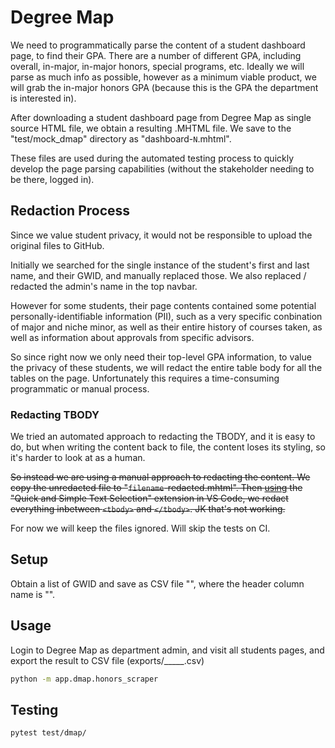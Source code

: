 



# Degree Map

We need to programmatically parse the content of a student dashboard page, to find their GPA. There are a number of different GPA, including overall, in-major, in-major honors, special programs, etc. Ideally we will parse as much info as possible, however as a minimum viable product, we will grab the in-major honors GPA (because this is the GPA the department is interested in).

After downloading a student dashboard page from Degree Map as single source HTML file, we obtain a resulting .MHTML file. We save to the "test/mock_dmap" directory as "dashboard-`N`.mhtml".

These files are used during the automated testing process to quickly develop the page parsing capabilities (without the stakeholder needing to be there, logged in).

## Redaction Process

Since we value student privacy, it would not be responsible to upload the original files to GitHub.

Initially we searched for the single instance of the student's first and last name, and their GWID, and manually replaced those. We also replaced / redacted the admin's name in the top navbar.

However for some students, their page contents contained some potential personally-identifiable information (PII), such as a very specific conbination of major and niche minor, as well as their entire history of courses taken, as well as information about approvals from specific advisors.

So since right now we only need their top-level GPA information, to value the privacy of these students, we will redact the entire table body for all the tables on the page. Unfortunately this requires a time-consuming programmatic or manual process.

### Redacting TBODY

We tried an automated approach to redacting the TBODY, and it is easy to do, but when writing the content back to file, the content loses its styling, so it's harder to look at as a human.

~~So instead we are using a manual approach to redacting the content. We copy the unredacted file to "`filename`-redacted.mhtml". Then [using](https://stackoverflow.com/a/67065698/670433) the "Quick and Simple Text Selection" extension in VS Code, we redact everything inbetween `<tbody>` and `</tbody>`. JK that's not working.~~

For now we will keep the files ignored. Will skip the tests on CI.

## Setup

Obtain a list of GWID and save as CSV file "", where the header column name is "".

## Usage

Login to Degree Map as department admin, and visit all students pages, and export the result to CSV file (exports/_____.csv)

```sh
python -m app.dmap.honors_scraper
```

## Testing

```sh
pytest test/dmap/
```
